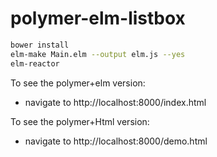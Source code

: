 # polymer-elm-listbox
```sh
bower install
elm-make Main.elm --output elm.js --yes
elm-reactor
```
To see the polymer+elm version:

- navigate to http://localhost:8000/index.html

To see the polymer+Html version:
- navigate to http://localhost:8000/demo.html
